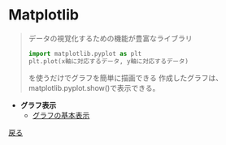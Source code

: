 # Matplotlib

> データの視覚化するための機能が豊富なライブラリ
> ```python
> import matplotlib.pyplot as plt
> plt.plot(x軸に対応するデータ, y軸に対応するデータ)
> ```
> を使うだけでグラフを簡単に描画できる
> 作成したグラフは、matplotlib.pyplot.show()で表示できる。

- <b>グラフ表示</b>
    - [グラフの基本表示](./Matplotlib/グラフの基本表示.md)


[戻る](../Overallview.md)